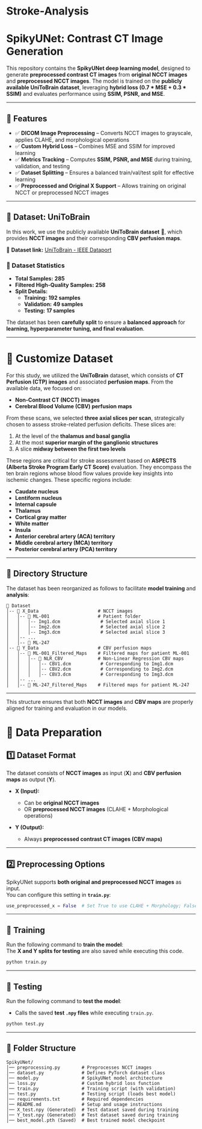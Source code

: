 # Stroke-Analysis
# SpikyUNet: Contrast CT Image Generation

This repository contains the **SpikyUNet deep learning model**, designed to generate **preprocessed contrast CT images** from **original NCCT images** and **preprocessed NCCT images**. The model is trained on the **publicly available UniToBrain dataset**, leveraging **hybrid loss (0.7 * MSE + 0.3 * SSIM)** and evaluates performance using **SSIM, PSNR, and MSE**.

---

## 📌 Features
- ✅ **DICOM Image Preprocessing** – Converts NCCT images to grayscale, applies CLAHE, and morphological operations  
- ✅ **Custom Hybrid Loss** – Combines MSE and SSIM for improved learning  
- ✅ **Metrics Tracking** – Computes **SSIM, PSNR, and MSE** during training, validation, and testing  
- ✅ **Dataset Splitting** – Ensures a balanced train/val/test split for effective learning  
- ✅ **Preprocessed and Original X Support** – Allows training on original NCCT or preprocessed NCCT images  

---

## 📌 Dataset: UniToBrain
In this work, we use the publicly available **UniToBrain dataset** 📄, which provides **NCCT images** and their corresponding **CBV perfusion maps**.  

🔗 **Dataset link:** [UniToBrain - IEEE Dataport](https://ieee-dataport.org/open-access/unitobrain)

### **📌 Dataset Statistics**
- **Total Samples:** **285**  
- **Filtered High-Quality Samples:** **258**  
- **Split Details:**
  - **Training:** **192 samples**
  - **Validation:** **49 samples**
  - **Testing:** **17 samples**
  
The dataset has been **carefully split** to ensure a **balanced approach** for **learning, hyperparameter tuning, and final evaluation**.

---
# 📌 Customize Dataset

For this study, we utilized the **UniToBrain** dataset, which consists of **CT Perfusion (CTP) images** and associated **perfusion maps**. From the available data, we focused on:

- **Non-Contrast CT (NCCT) images**
- **Cerebral Blood Volume (CBV) perfusion maps**

From these scans, we selected **three axial slices per scan**, strategically chosen to assess stroke-related perfusion deficits. These slices are:

1. At the level of the **thalamus and basal ganglia**  
2. At the most **superior margin of the ganglionic structures**  
3. A slice **midway between the first two levels**  

These regions are critical for stroke assessment based on **ASPECTS (Alberta Stroke Program Early CT Score)** evaluation. They encompass the ten brain regions whose blood flow values provide key insights into ischemic changes. These specific regions include:

- **Caudate nucleus**
- **Lentiform nucleus**
- **Internal capsule**
- **Thalamus**
- **Cortical gray matter**
- **White matter**
- **Insula**
- **Anterior cerebral artery (ACA) territory**
- **Middle cerebral artery (MCA) territory**
- **Posterior cerebral artery (PCA) territory**

---

## 📂 Directory Structure

The dataset has been reorganized as follows to facilitate **model training** and **analysis**:
```
📂 Dataset
│-- 📂 X_Data                      # NCCT images
│   │-- 📂 ML-001                  # Patient folder
│   │   │-- Img1.dcm               # Selected axial slice 1
│   │   │-- Img2.dcm               # Selected axial slice 2
│   │   │-- Img3.dcm               # Selected axial slice 3
│   │-- ...
│   │-- 📂 ML-247
│-- 📂 Y_Data                      # CBV perfusion maps
│   │-- 📂 ML-001_Filtered_Maps    # Filtered maps for patient ML-001
│   │   │-- 📂 NLR_CBV             # Non-Linear Regression CBV maps
│   │   │   │-- CBV1.dcm           # Corresponding to Img1.dcm
│   │   │   │-- CBV2.dcm           # Corresponding to Img2.dcm
│   │   │   │-- CBV3.dcm           # Corresponding to Img3.dcm
│   │-- ...
│   │-- 📂 ML-247_Filtered_Maps    # Filtered maps for patient ML-247
```


---

This structure ensures that both **NCCT images** and **CBV maps** are properly aligned for training and evaluation in our models.


# 📌 Data Preparation

## 1️⃣ Dataset Format
The dataset consists of **NCCT images** as input (**X**) and **CBV perfusion maps** as output (**Y**).

- **X (Input):**
  - Can be **original NCCT images**
  - OR **preprocessed NCCT images** (CLAHE + Morphological operations)

- **Y (Output):**
  - Always **preprocessed contrast CT images (CBV maps)**

---

## 2️⃣ Preprocessing Options
SpikyUNet supports **both original and preprocessed NCCT images** as input.  
You can configure this setting in **`train.py`**:

```python
use_preprocessed_x = False  # Set True to use CLAHE + Morphology; False for original X
```

---

## 🚀 Training

Run the following command to **train the model**:  
The **X and Y splits for testing** are also saved while executing this code.

```bash
python train.py
```

---

## 🚀 Testing

Run the following command to **test the model**:  
- Calls the saved **test `.npy` files** while executing `train.py`.

```bash
python test.py
```

---

## 📂 Folder Structure
```
SpikyUNet/
│── preprocessing.py        # Preprocesses NCCT images
│── dataset.py              # Defines PyTorch dataset class
│── model.py                # SpikyUNet model architecture
│── loss.py                 # Custom hybrid loss function
│── train.py                # Training script (with validation)
│── test.py                 # Testing script (loads best model)
│── requirements.txt        # Required dependencies
│── README.md               # Setup and usage instructions
│── X_test.npy (Generated)  # Test dataset saved during training
│── Y_test.npy (Generated)  # Test dataset saved during training
│── best_model.pth (Saved)  # Best trained model checkpoint
```

